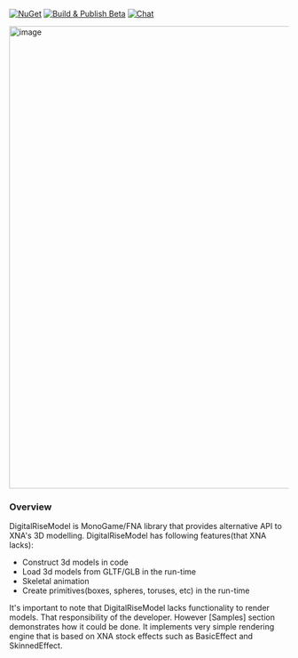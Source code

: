 [![NuGet](https://img.shields.io/nuget/v/DigitalRiseModel.svg)](https://www.nuget.org/packages/DigitalRiseModel/)
[![Build & Publish Beta](https://github.com/DigitalRiseEngine/DigitalRiseModel/actions/workflows/build-and-publish-beta.yml/badge.svg)](https://github.com/DigitalRiseEngine/DigitalRiseModel/actions/workflows/build-and-publish-beta.yml)
[![Chat](https://img.shields.io/discord/628186029488340992.svg)](https://discord.gg/ZeHxhCY)

<img width="1202" height="832" alt="image" src="https://github.com/user-attachments/assets/33d25562-ed14-493c-83dd-ff0ac37e622f" />

### Overview
DigitalRiseModel is MonoGame/FNA library that provides alternative API to XNA's 3D modelling.
DigitalRiseModel has following features(that XNA lacks):
* Construct 3d models in code
* Load 3d models from GLTF/GLB in the run-time
* Skeletal animation
* Create primitives(boxes, spheres, toruses, etc) in the run-time

It's important to note that DigitalRiseModel lacks functionality to render models. That responsibility of the developer. However [Samples] section demonstrates how it could be done. It implements very simple rendering engine that is based on XNA stock effects such as BasicEffect and SkinnedEffect.


